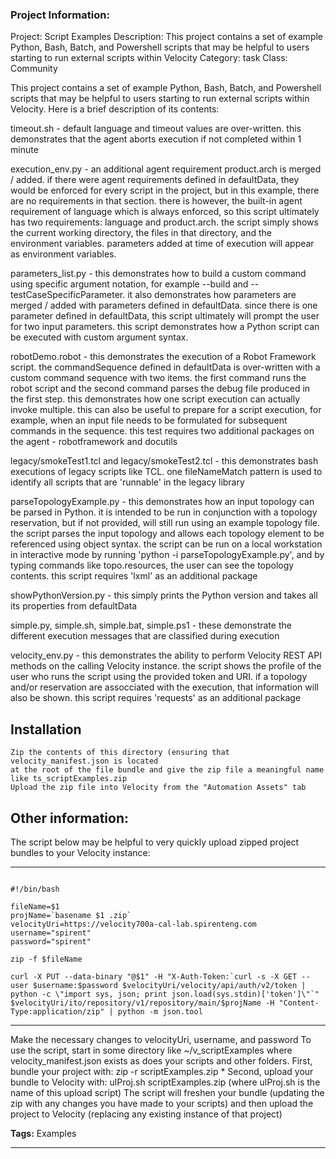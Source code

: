 ### Project Information:
Project: Script Examples
Description: This project contains a set of example Python, Bash, Batch, and Powershell scripts that may be helpful to users starting to run external scripts within Velocity
Category: task
Class: Community

This project contains a set of example Python, Bash, Batch, and Powershell
scripts that may be helpful to users starting to run external scripts within
Velocity. Here is a brief description of its contents:

timeout.sh - default language and timeout values are over-written. this
demonstrates that the agent aborts execution if not completed within 1 minute
    
execution_env.py - an additional agent requirement product.arch is merged /
added. if there were agent requirements defined in defaultData, they would be
enforced for every script in the project, but in this example, there are no
requirements in that section. there is however, the built-in agent requirement
of language which is always enforced, so this script ultimately has two
requirements: language and product.arch. the script simply shows the current
working directory, the files in that directory, and the environment variables.
parameters added at time of execution will appear as environment variables.

parameters_list.py - this demonstrates how to build a custom command using
specific argument notation, for example --build and --testCaseSpecificParameter.
it also demonstrates how parameters are merged / added with parameters defined
in defaultData. since there is one parameter defined in defaultData, this script
ultimately will prompt the user for two input parameters. this script
demonstrates how a Python script can be executed with custom argument syntax.

robotDemo.robot - this demonstrates the execution of a Robot Framework script. the
commandSequence defined in defaultData is over-written with a custom command
sequence with two items. the first command runs the robot script and the second
command parses the debug file produced in the first step. this demonstrates how
one script execution can actually invoke multiple. this can also be useful to
prepare for a script execution, for example, when an input file needs to be
formulated for subsequent commands in the sequence. this test requires two
additional packages on the agent - robotframework and docutils

legacy/smokeTest1.tcl and legacy/smokeTest2.tcl - this demonstrates bash
executions of legacy scripts like TCL. one fileNameMatch pattern is used to
identify all scripts that are 'runnable' in the legacy library

parseTopologyExample.py - this demonstrates how an input topology can be parsed
in Python. it is intended to be run in conjunction with a topology reservation,
but if not provided, will still run using an example topology file. the script
parses the input topology and allows each topology element to be referenced
using object syntax. the script can be run on a local workstation in interactive
mode by running 'python -i parseTopologyExample.py', and by typing commands like
topo.resources, the user can see the topology contents. this script requires
'lxml' as an additional package

showPythonVersion.py - this simply prints the Python version and takes all its
properties from defaultData

simple.py, simple.sh, simple.bat, simple.ps1 - these demonstrate the different
execution messages that are classified during execution

velocity_env.py - this demonstrates the ability to perform Velocity REST API
methods on the calling Velocity instance. the script shows the profile of the
user who runs the script using the provided token and URI. if a topology and/or
reservation are assocciated with the execution, that information will also be
shown. this script requires 'requests' as an additional package

## Installation
    Zip the contents of this directory (ensuring that velocity_manifest.json is located
    at the root of the file bundle and give the zip file a meaningful name like ts_scriptExamples.zip
    Upload the zip file into Velocity from the "Automation Assets" tab
    
## Other information:
The script below may be helpful to very quickly upload zipped project bundles to your
Velocity instance:

---------------------------------------
```

#!/bin/bash

fileName=$1
projName=`basename $1 .zip`
velocityUri=https://velocity700a-cal-lab.spirenteng.com
username="spirent"
password="spirent"

zip -f $fileName

curl -X PUT --data-binary "@$1" -H "X-Auth-Token:`curl -s -X GET --user $username:$password $velocityUri/velocity/api/auth/v2/token | python -c \"import sys, json; print json.load(sys.stdin)['token']\"`" $velocityUri/ito/repository/v1/repository/main/$projName -H "Content-Type:application/zip" | python -m json.tool

```
---------------------------------------

Make the necessary changes to velocityUri, username, and password
To use the script, start in some directory like ~/v_scriptExamples where
velocity_manifest.json exists as does your scripts and other folders. 
First, bundle your project with: zip -r scriptExamples.zip *
Second, upload your bundle to Velocity with: ulProj.sh scriptExamples.zip
(where ulProj.sh is the name of this upload script)
The script will freshen your bundle (updating the zip with any changes you have
made to your scripts) and then upload the project to Velocity (replacing any
existing instance of that project)

<b>Tags:</b> Examples

 ----
